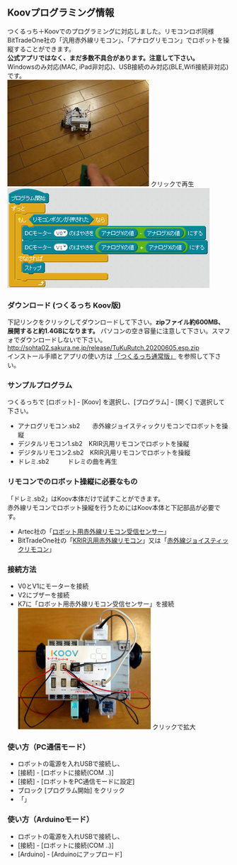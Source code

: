 ## Koovプログラミング情報

つくるっち＋Koovでのプログラミングに対応しました。リモコンロボ同様 BitTradeOne社の「汎用赤外線リモコン」、「アナログリモコン」でロボットを操縦することができます。  
**公式アプリではなく、まだ多数不具合があります。注意して下さい。**  
Windowsのみ対応(MAC, iPad非対応)、USB接続のみ対応(BLE,Wifi接続非対応)です。  
<a href="http://sohta02.web.fc2.com/images/MAQ04939_.mp4"><img src="images/MAQ04939_.png" width="320" height="240" border="0" /></a> クリックで再生  
![image7](images/image7.png)

### ダウンロード (つくるっち Koov版)

下記リンクをクリックしてダウンロードして下さい。**zipファイル約600MB、展開すると約1.4GBになります。** パソコンの空き容量に注意して下さい。スマフォでダウンロードしないで下さい。
http://sohta02.sakura.ne.jp/release/TuKuRutch.20200605.esp.zip  
インストール手順とアプリの使い方は [「つくるっち通常版」](http://sohta02.web.fc2.com/familyday_app.html#download) を参照して下さい。

### サンプルプログラム
つくるっちで [ロボット] - [Koov] を選択し、[プログラム] - [開く] で選択して下さい。
- アナログリモコン.sb2　　赤外線ジョイスティックリモコンでロボットを操縦
- デジタルリモコン1.sb2　KRIR汎用リモコンでロボットを操縦
- デジタルリモコン2.sb2　KRIR汎用リモコンでロボットを操縦
- ドレミ.sb2　　　ドレミの曲を再生

### リモコンでのロボット操縦に必要なもの
「ドレミ.sb2」はKoov本体だけで試すことができます。  
赤外線リモコンでロボット操縦を行うためにはKoov本体と下記部品が必要です。  
- Artec社の「[ロボット用赤外線リモコン受信センサー](https://www.amazon.co.jp/dp/B00VFZ0NX8)」
- BitTradeOne社の「[KRIR汎用赤外線リモコン](https://btoshop.jp/2018/10/12/4562469772134/)」又は「[赤外線ジョイスティックリモコン](https://btoshop.jp/2020/03/16/adkrjs/)」

### 接続方法
- V0とV1にモーターを接続
- V2にブザーを接続
- K7に「ロボット用赤外線リモコン受信センサー」を接続  
<img src="images/DSC04941_.jpg" width="300" height="273" border="0" /> クリックで拡大

### 使い方（PC通信モード）
- ロボットの電源を入れUSBで接続し、
- [接続] - [ロボットに接続(COM ..)]
- [接続] - [ロボットをPC通信モードに設定]
- ブロック [プログラム開始] をクリック
- 「」

### 使い方（Arduinoモード）
- ロボットの電源を入れUSBで接続し、
- [接続] - [ロボットに接続(COM ..)]
- [Arduino] - [Arduinoにアップロード]

